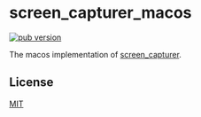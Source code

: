 # screen_capturer_macos

[![pub version][pub-image]][pub-url]

[pub-image]: https://img.shields.io/pub/v/screen_capturer_macos.svg
[pub-url]: https://pub.dev/packages/screen_capturer_macos

The macos implementation of [screen_capturer](https://pub.dev/packages/screen_capturer).

## License

[MIT](./LICENSE)
